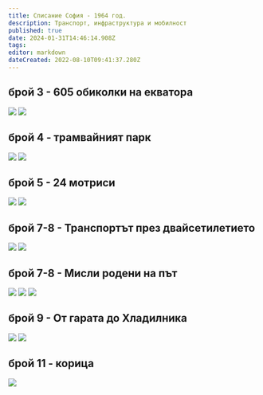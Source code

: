 ```yaml
---
title: Списание София - 1964 год.
description: Транспорт, инфраструктура и мобилност
published: true
date: 2024-01-31T14:46:14.908Z
tags: 
editor: markdown
dateCreated: 2022-08-10T09:41:37.280Z
---
```


## брой 3 - 605 обиколки на екватора
<img src="http://46.10.181.183:1518/trinmo/literature/spisanie-sofia/sof_1964_kn3_0008-1.jpg"/>
<img src="http://46.10.181.183:1518/trinmo/literature/spisanie-sofia/sof_1964_kn3_0009-1.jpg"/>

## брой 4 - трамвайният парк
<img src="http://46.10.181.183:1518/trinmo/literature/spisanie-sofia/sof_1964_kn4_0014-1.jpg"/>
<img src="http://46.10.181.183:1518/trinmo/literature/spisanie-sofia/sof_1964_kn4_0015-1.jpg"/>

## брой 5 - 24 мотриси
<img src="http://46.10.181.183:1518/trinmo/literature/spisanie-sofia/sof_1964_kn5_0014-1.jpg"/>
<img src="http://46.10.181.183:1518/trinmo/literature/spisanie-sofia/sof_1964_kn5_0015-1.jpg"/>

## брой 7-8 - Транспортът през двайсетилетието
<img src="http://46.10.181.183:1518/trinmo/literature/spisanie-sofia/sof_1964_kn7-8_0028-1.jpg"/>
<img src="http://46.10.181.183:1518/trinmo/literature/spisanie-sofia/sof_1964_kn7-8_0029-1.jpg"/>


## брой 7-8 - Мисли родени на път
<img src="http://46.10.181.183:1518/trinmo/literature/spisanie-sofia/sof_1964_kn7-8_0030-1.jpg"/>
<img src="http://46.10.181.183:1518/trinmo/literature/spisanie-sofia/sof_1964_kn7-8_0031-1.jpg"/>

<img src="http://46.10.181.183:1518/trinmo/literature/spisanie-sofia/sof_1964_kn7-8_0032-1.jpg"/>



## брой 9 - От гарата до Хладилника
<img src="http://46.10.181.183:1518/trinmo/literature/spisanie-sofia/sof_1964_kn9_0008-1.jpg"/>
<img src="http://46.10.181.183:1518/trinmo/literature/spisanie-sofia/sof_1964_kn9_0009-1.jpg"/>

## брой 11 - корица
<img src="http://46.10.181.183:1518/trinmo/literature/spisanie-sofia/sof_1964_kn11_0001-1.jpg"/>
